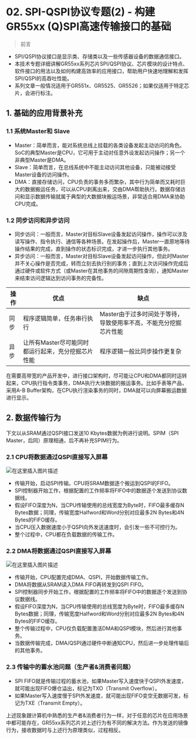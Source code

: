 # 02. SPI-QSPI协议专题(2) - 构建GR55xx (Q)SPI高速传输接口的基础



> 前言

- SPI/QSPI协议接口是显示类、存储类以及一些传感器设备的数据通信接口。
- 本技术专题详细讲解GR55xx系列芯片SPI/QSPI协议、芯片模块的设计特点、软件接口的用法以及如何构建高效率的应用接口，帮助用户快速地理解和发挥SPI/QSPI的高吞吐性能。
- 系列文章一般情况适用于GR551x、GR5525、GR5526；如果仅适用于特定芯片，会进行标注。


## 1. 基础的应用背景补充

### 1.1 系统Master和 Slave

- Master：简单而言，能对系统总线上挂载的各类设备发起主动访问的角色。SoC的典型Master是CPU，它可用于主动对任意外设发起访问操作；另一个非典型Master是DMA。
- Slave：简单而言，在总线系统中不能主动访问其他设备，只能被动接受Master设备的访问操作。
- DMA：直接存储访问，CPU负责的事务多而繁杂，其中行为简单而又耗时巨大的数据搬运任务，可以从CPU剥离出来，交由DMA帮助执行。数据存储访问和显示数据传输就属于典型的大数据块搬运场景，非常适合用DMA来协助CPU完成。

### 1.2 同步访问和异步访问

- 同步访问：一般而言，Master对目标Slave设备发起访问操作，操作可以涉及读写操作、指令执行、通信等各种场景。在发起操作后，Master一直原地等待操作结果的完成，直到操作的状态标识完成，才进一步执行其他事务。
- 异步访问：一般而言，Master对目标Slave设备发起访问操作，但此时Master并不关心操作是否完成，转而立刻去执行别的事务；直到上次访问操作完成后通过硬件或软件方式（或Master在其他事务的间隙周期性查询），通知Master来结束访问逻辑达到访问事务的完备性。

| 操作 | 优点                                               | 缺点                                                         |
| ---- | -------------------------------------------------- | ------------------------------------------------------------ |
| 同步 | 程序逻辑简单，任务串行执行                         | Master由于过多时间处于等待，导致使用率不高，不能充分挖掘芯片性能 |
| 异步 | 让所有Master尽可能同时都运行起来，充分挖掘芯片性能 | 程序逻辑一般比同步操作更复杂                                 |

在需要高带宽的产品开发中，进行接口架构时，尽可能让CPU和DMA都同时运转起来，CPU执行指令类事务，DMA执行大块数据的搬运事务。比如手表等产品，采用A-B Buffer架构，在CPU执行渲染事务的同时，DMA就可以向屏幕搬运数据进行显示。

## 2. 数据传输行为

下文以从SRAM通过QSPI接口发送10 Kbytes数据为例进行说明。SPIM（SPI Master，后同）原理相通，后不再补充SPIM行为。

### 2.1 CPU将数据通过QSPI直接写入屏幕
![在这里插入图片描述](../../../../_images/e51e01eb0600423792082ced43228688.png)


- 传输开始，启动SPI传输。CPU将SRAM数据逐个搬运到QSPI的FIFO。
- SPI控制器开始工作，根据配置的工作频率将FIFO中的数据逐个发送到协议数据线。
- 假设FIFO深度为N，当CPU传输使用的总线宽度为Byte时，FIFO最多缓存N Bytes数据；同理，传输宽度Halfword和Word分别对应最多2N Bytes和4N Bytes的FIFO缓存。
- 当CPU压入数据速度小于QSPI向外发送速度时，会引发一些不可控行为。
- 整个过程中，CPU都在负载数据的传输工作。

### 2.2 DMA将数据通过QSPI直接写入屏幕
![在这里插入图片描述](../../../../_images/f3a9020216254f4c835efc39565b66ab.png)
- 传输开始，CPU配置完成DMA、QSPI，开始数据传输工作。
- DMA将数据从SRAM读入DMA FIFO再转发到QSPI FIFO。
- SPI控制器同步开始工作，根据配置的工作频率将FIFO中的数据逐个发送到协议数据线。
- 假设FIFO深度为N，当CPU传输使用的总线宽度为Byte时，FIFO最多缓存N Bytes数据；同理，传输宽度Halfword和Word分别对应最多2N Bytes和4N Bytes的FIFO缓存。
- 整个传输过程中，CPU仅负载配置激活DMA和QSPI模块，然后进行其他事务。
- 当数据传输完成，DMA/QSPI通过硬件中断通知CPU，然后进一步处理传输后的其他事务。

### 2.3 传输中的蓄水池问题（生产者&消费者问题）
- SPI FIFO就是传输过程的蓄水池，如果Master写入速度快于QSPI外发速度，就可能出现FIFO爆仓溢出，标记为TXO（Transmit Overflow）。
- 如果Master写入速度慢于SPI外发速度，就可能出现FIFO变空无数据可发，标记为TXE（Transmit Empty）。

上述现象跟计算机中熟悉的生产者&消费者行为一样，对于任意的芯片在应用场景中都可能存在，GR55xx系列芯片对上述行为有不同的解决方法。作为发送的镜像行为，接收数据时与上述行为原理类似，过程相反。


